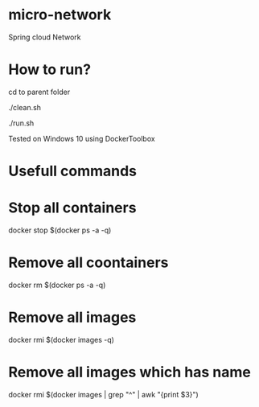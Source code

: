 # micro-network
Spring cloud Network


# How to run?

cd to parent folder

./clean.sh

./run.sh


Tested on Windows 10 using DockerToolbox


# Usefull commands


# Stop all containers

docker stop $(docker ps -a -q)

# Remove all coontainers

docker rm $(docker ps -a -q)

# Remove all images

docker rmi $(docker images -q)


# Remove all images which has name <none> 

docker rmi $(docker images | grep "^<none>" | awk "{print $3}")